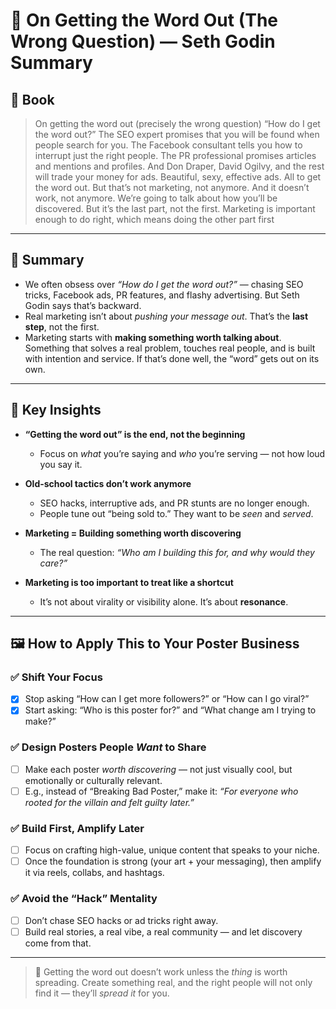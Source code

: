 
# 📢 On Getting the Word Out (The Wrong Question) — Seth Godin Summary

## 📔 Book

>On getting the word out (precisely the wrong question) “How do I get the word out?” The SEO expert promises that you will be found when people search for you. The Facebook consultant tells you how to interrupt just the right people. The PR professional promises articles and mentions and profiles. And Don Draper, David Ogilvy, and the rest will trade your money for ads. Beautiful, sexy, effective ads. All to get the word out. But that’s not marketing, not anymore. And it doesn’t work, not anymore. We’re going to talk about how you’ll be discovered. But it’s the last part, not the first. Marketing is important enough to do right, which means doing the other part first

---
## 📌 Summary

- We often obsess over *“How do I get the word out?”* — chasing SEO tricks, Facebook ads, PR features, and flashy advertising. But Seth Godin says that’s backward.
- Real marketing isn’t about *pushing your message out*. That’s the **last step**, not the first.
- Marketing starts with **making something worth talking about**. Something that solves a real problem, touches real people, and is built with intention and service. If that’s done well, the “word” gets out on its own.

---

## 🔑 Key Insights

- **“Getting the word out” is the end, not the beginning**
  - Focus on *what* you’re saying and *who* you’re serving — not how loud you say it.

- **Old-school tactics don’t work anymore**
  - SEO hacks, interruptive ads, and PR stunts are no longer enough.
  - People tune out “being sold to.” They want to be *seen* and *served*.

- **Marketing = Building something worth discovering**
  - The real question: *“Who am I building this for, and why would they care?”*

- **Marketing is too important to treat like a shortcut**
  - It’s not about virality or visibility alone. It’s about **resonance**.

---

## 🖼️ How to Apply This to Your Poster Business

### ✅ Shift Your Focus
- [x] Stop asking “How can I get more followers?” or “How can I go viral?”
- [x] Start asking: “Who is this poster for?” and “What change am I trying to make?”

### ✅ Design Posters People *Want* to Share
- [ ] Make each poster *worth discovering* — not just visually cool, but emotionally or culturally relevant.
- [ ] E.g., instead of “Breaking Bad Poster,” make it: *“For everyone who rooted for the villain and felt guilty later.”*

### ✅ Build First, Amplify Later
- [ ] Focus on crafting high-value, unique content that speaks to your niche.
- [ ] Once the foundation is strong (your art + your messaging), then amplify it via reels, collabs, and hashtags.

### ✅ Avoid the “Hack” Mentality
- [ ] Don’t chase SEO hacks or ad tricks right away.
- [ ] Build real stories, a real vibe, a real community — and let discovery come from that.

---

> 📌 Getting the word out doesn’t work unless the *thing* is worth spreading. Create something real, and the right people will not only find it — they’ll *spread it* for you.

